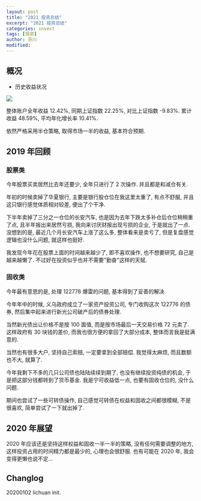 ```yaml
---
layout: post
title: "2021 投资总结"
excerpt: "2021 投资总结"
categories: invest
tags: [投资]
author: 沥川
modified:
---
```


## 概况


- 历史收益状况

![](https://tva1.sinaimg.cn/large/006tNbRwgy1gai08swm2aj308m035jr8.jpg)

整体账户全年收益 12.42%, 同期上证指数 22.25%, 对比上证指数 -9.83%. 累计收益 48.59%, 平均年化增长率 10.41%.

依然严格采用半仓策略, 取得市场一半的收益, 基本符合预期. 


## 2019 年回顾

### 股票类

今年股票买卖居然比去年还要少, 全年只进行了 2 次操作. 并且都是和减仓有关. 

年初的时候卖掉了华夏银行, 主要是银行股仓位在我这里太重了, 有点不舒服, 并且这只银行感觉体质相对较差, 便出了个干净. 

下半年卖掉了三分之一仓位的长安汽车, 也是因为去年下跌太多补仓后仓位稍稍重了点, 且半年报出来居然亏损, 我向来讨厌财报出现亏损的企业, 于是就出了一点. 没想到的是, 最近几个月长安汽车上涨了这么多, 整体看来是卖亏了, 但是复盘感觉逻辑也没什么问题, 就这样也挺好.

我发现今年花在股票上面的时间越来越少了, 即不喜欢操作, 也不想要研究, 自己是越来越懒了. 不过好在投资似乎也并不需要"勤奋"这样的天赋.

### 固收类

今年最有意思的是, 处理 122776 爆雷的问题, 基本得到了妥善的解决. 

今年年中的时候, 义乌政府成立了一家资产投资公司, 专门收购这次 122776 的债券, 然后集中起来进行新光公司破产后的债券处理. 

当然新光债出让价格不是按 100 面值, 而是按市场最后一天交易价格 72 元卖了. 这样政府有 30 块钱的差价, 而我也很方便的拿回了大部分成本, 整体而言我是挺满意的. 

当然也有很多大户, 坚持自己索赔, 一定要拿到全部赔偿. 我觉得太麻烦, 而且数额也不大, 就算了.

今年我剩下不多的几只公司债也陆陆续续到期了, 也没有继续投资纯债的机会, 于是把这部分钱都转到了货币基金. 我是宁可收益低一点, 也要有固收仓位的, 没什么问题.

期间也尝试了一些可转债操作, 自己感觉可转债在权益和固收之间都很模糊, 不是很喜欢, 简单尝试了一下就出掉了.

## 2020 年展望

2020 年应该还是坚持这样权益和固收一半一半的策略, 没有任何需要调整的地方, 这样投资占用的时间精力都是最少的, 心理也会很舒服. 也有可能在 2020 年, 我会变得更懒也说不定...

## Changlog
20200102 lichuan init.